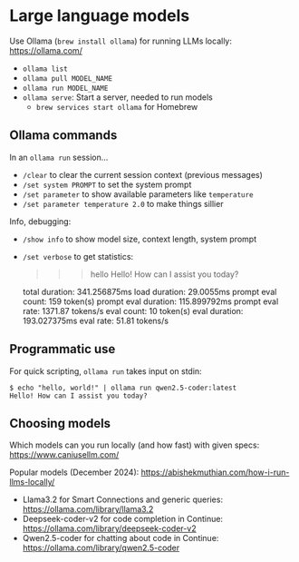 # Large language models

Use Ollama (`brew install ollama`) for running LLMs locally: <https://ollama.com/>

- `ollama list`
- `ollama pull MODEL_NAME`
- `ollama run MODEL_NAME`
- `ollama serve`: Start a server, needed to run models
  - `brew services start ollama` for Homebrew


## Ollama commands

In an `ollama run` session...
- `/clear` to clear the current session context (previous messages)
- `/set system PROMPT` to set the system prompt
- `/set parameter` to show available parameters like `temperature`
- `/set parameter temperature 2.0` to make things sillier

Info, debugging:
- `/show info` to show model size, context length, system prompt
- `/set verbose` to get statistics:

    >>> hello
    Hello! How can I assist you today?

    total duration:       341.256875ms
    load duration:        29.0055ms
    prompt eval count:    159 token(s)
    prompt eval duration: 115.899792ms
    prompt eval rate:     1371.87 tokens/s
    eval count:           10 token(s)
    eval duration:        193.027375ms
    eval rate:            51.81 tokens/s


## Programmatic use

For quick scripting, `ollama run` takes input on stdin:

    $ echo "hello, world!" | ollama run qwen2.5-coder:latest
    Hello! How can I assist you today?


## Choosing models

Which models can you run locally (and how fast) with given specs: <https://www.caniusellm.com/>

Popular models (December 2024): <https://abishekmuthian.com/how-i-run-llms-locally/>

-	Llama3.2 for Smart Connections and generic queries: <https://ollama.com/library/llama3.2>
-	Deepseek-coder-v2 for code completion in Continue: <https://ollama.com/library/deepseek-coder-v2>
-	Qwen2.5-coder for chatting about code in Continue: <https://ollama.com/library/qwen2.5-coder>
